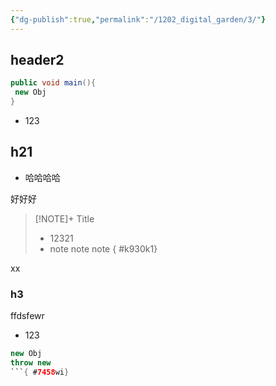 ```yaml
---
{"dg-publish":true,"permalink":"/1202_digital_garden/3/"}
---
```




## header2
```java title="xdasd" {main}
public void main(){
 new Obj
}
```

- 123

## h21

-  哈哈哈哈

好好好


> [!NOTE]+ Title
> - 12321
> - note note note
{ #k930k1}



xx

### h3

ffdsfewr

- 123

```java title="xfdsf"
new Obj
throw new
```{ #7458wi}

